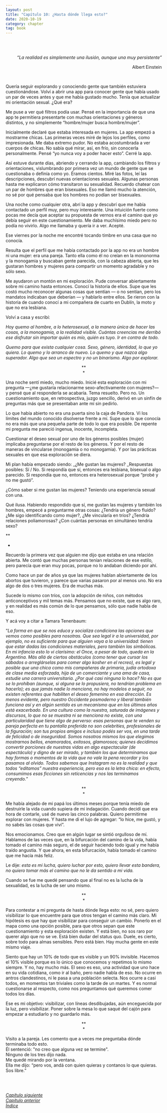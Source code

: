 ```yaml
---
layout: post
title: "Capítulo 10: ¿Hasta dónde llega esto?"
date: 2020-10-19
category: chapter
tag: book
---
```

<br>
<br>

<p style="text-align: right">
<em>“La realidad es simplemente una ilusión, aunque una muy persistente”</em></p>
<p style="text-align: right">
Albert Einstein</p>

<br>

Quería seguir explorando y conociendo gente que también estuviera cuestionándose. Volví a abrir una app para conocer gente que había usado un par de veces antes y que me había gustado mucho. Tenía que actualizar mi orientación sexual. ¿Qué era?

Me puse a ver qué filtros podía usar. Pensé en la importancia de que una app te permitiera presentarte con muchas orientaciones y géneros distintos, y no simplemente “hombre/mujer busca hombre/mujer”.

Inicialmente declaré que estaba interesada en mujeres. La app empezó a mostrarme chicas. Las primeras veces miré de lejos los perfiles, como impresionada. Me daba extremo pudor. No estaba acostumbrada a ver cuerpos de chicas. No sabía qué mirar, así, en frío, sin conocerla personalmente. Pensé “yo nunca voy a poder hacer esto”. Cerré la app.

Así estuve durante días, abriendo y cerrando la app, cambiando los filtros y orientaciones, vislumbrando por primera vez un mundo de gente que se cuestionaba o definía como yo. Éramos cientos. Miré las fotos, leí las descripciones, descubrí nuevas orientaciones sexuales. Algunas personas hasta me explicaron cómo transitaron su sexualidad. Recuerdo chatear con un par de hombres que eran bisexuales. Eso me llamó mucho la atención, no sé por qué pensaba que los hombres no podían ser bisexuales.

Una noche como cualquier otra, abrí la app y descubrí que me había contactado un perfil muy, pero muy interesante. Una intuición fuerte como pocas me decía que aceptar su propuesta de vernos era el camino que yo debía seguir en este cuestionamiento. Me daba muchísimo miedo pero no podía no vivirlo. Algo me llamaba y quería ir a ver. Acepté.

Ese viernes por la noche me encontré tocando timbre en una casa que no conocía.

Resulta que el perfil que me había contactado por la app no era un hombre ni una mujer: era una pareja. Tanto ella como él no creían en la mononorma y la monogamia y buscaban gente parecida, con la cabeza abierta, que les gustaran hombres y mujeres para compartir un momento agradable y no sólo sexo.

Me ayudaron un montón en mi exploración. Pude conversar abiertamente sobre mi camino hasta entonces. Conocí la historia de ellos. Supe que les costó mucho reconocer algunas cosas que sentían — o no sentían, pero los mandatos indicaban que deberían — y hablarlo entre ellos. Se rieron con la historia de cuando conocí a mi compañera de cuarto en Dublín, la moto y que no era lesbiana.

Volví a casa y escribí:

_Hoy quemo al hombre, a lo heterosexual, a la manera única de hacer las cosas, a la monogamia, a la realidad visible. Cuántas creencias me derribó ese disfrutar sin importar quién es mío, quién es tuyo. Ir en contra de todo._

_Quemo para que exista cualquier cosa. Sexo, género, identidad, lo que yo quiera. Lo quemo y lo arranco de nuevo. Lo quemo y que nazca algo superador. Algo que sea un espectro y no un binarismo. Algo por explorar._

<p style="text-align: center;">
**<br>
*<br>
</p>


Una noche sentí miedo, mucho miedo. Inicié esta exploración con mi pregunta —¿me gustaría relacionarme sexo-afectivamente con mujeres?— y pensé que al responderla se acabaría. Tema resuelto. Pero no. Un cuestionamiento que, en retrospectiva, juzgo sencillo, derivó en un sinfín de preguntas más que se presentaban ante mí sin pedirlo.

Lo que había abierto no era una puerta sino la caja de Pandora. Vi los límites del mundo conocido disolverse frente a mí. Supe que lo que conocía no era más que una pequeña parte de todo lo que era posible. De repente mi pregunta me pareció ingenua, inocente, incompleta.

Cuestionar el deseo sexual por uno de los géneros posibles (mujer) implicaba preguntarse por el resto de los géneros. Y por el resto de maneras de vincularse (monogamia o no monogamia). Y por las prácticas sexuales en que esa exploración se diera.

Mi plan había empezado siendo: _¿Me gustan las mujeres? _Respuestas posibles: Sí / No. Si respondía que sí, entonces era lesbiana, bisexual o algo parecido. Si respondía que no, entonces era heterosexual porque “probé y no me gustó”.

¿Cómo saber si me gustan las mujeres? Teniendo una experiencia sexual con una.

Qué ilusa. Habiendo respondido que sí, me gustan las mujeres y también los hombres, empecé a preguntarme otras cosas: ¿Tendría un género fluido? ¿Me sigo identificando como mujer?, ¿Me vincularía en tríos? ¿Tendría relaciones poliamorosas? ¿Con cuántas personas en simultáneo tendría sexo?

**

*

Recuerdo la primera vez que alguien me dijo que estaba en una relación abierta. Me contó que muchas personas tenían relaciones de ese estilo, pero parecía que eran muy pocas, porque no lo andaban diciendo por ahí.

Como hace un par de años ya que las mujeres hablan abiertamente de los abortos que tuvieron, y parece que varias pasaron por al menos uno. No era algo de dos o tres mujeres. Era de muchas más.

Sucede lo mismo con tríos, con la adopción de niños, con métodos anticonceptivos y mil temas más. Pensamos que no existe, que es algo raro, y en realidad es más común de lo que pensamos, sólo que nadie habla de eso.

Y acá voy a citar a Tamara Tenenbaum:

“_La forma en que se nos educa y socializa condiciona las opciones que vemos como posibles para nosotras. Que sea legal ir a la universidad, por ejemplo, no es suficiente para que alguien vaya a la universidad: tienen que estar dadas las condiciones materiales, pero también las simbólicas. En mi infancia esto lo vi clarísimo: el Once, a pesar de todo, queda en la Argentina. Más allá de ciertos obstáculos (como tener que cursar los sábados o arreglárselas para comer algo kosher en el recreo), es legal y posible que una chica como mis compañeras de primaria, judía ortodoxa de clase media esforzada, hija de un comerciante y una ama de casa, estudie una carrera universitaria. ¿Por qué casi ninguna lo hace? No es que se lo prohíban (aunque, si alguna se lo propusiera, no tendrían problema en hacerlo); es que jamás nadie lo menciona, no hay modelos a seguir, no existen referentes que habiliten el deseo femenino en esa dirección.
Es menos evidente, pero nuestro Occidente posmoderno y liberal también funciona así y en algún sentido es un mecanismo que en los últimos años está exacerbado. En una cultura como la nuestra, saturada de imágenes y discursos, lo que no se muestra ni se menciona no existe, con una particularidad que tiene algo de perverso: esas personas que te venden su pareja perfecta en tu pantalla preferida no son celebrities, profesionales de la figuración; son tus propios amigos e incluso podés ser vos, en una tarde de felicidad o de inseguridad. Somos nosotros mismos los que elegimos mostrarnos bellos, enamorados, exitosos, glamorosos; quienes decidimos convertir porciones de nuestras vidas en algo espectacular (de espectáculo) y digno de ser mirado, y también los que determinamos que hay formas o momentos de la vida que no vale la pena recordar y los pasamos al olvido. Todos sabemos que Instagram no es la realidad y que todos “editamos” nuestra experiencia, pero esa es la letra chica: en efecto, consumimos esas ficciones sin reticencias y nos las terminamos creyendo._”

<p style="text-align: center;">
**<br>
*<br>
</p>


Me había alejado de mi papá los últimos meses porque tenía miedo de destruirle la vida cuando supiera de mi indagación. Cuando decidí que era hora de contarle, usé de nuevo las cinco palabras. Quiero permitirme explorar con mujeres. Y hasta me di el lujo de agregar: “lo hice, me gustó, y no sabés las cosas que viví”.

Nos emocionamos. Creo que en algún lugar se sintió orgulloso de mí. Hablamos de las veces que, en la bifurcación del camino de la vida, había tomado el camino más seguro, el de seguir haciendo todo igual y me había traído angustia. Y que ahora, en esta bifurcación, había tomado el camino que me hacía más feliz.

Le dije: _esta es mi lucha, quiero luchar por esto, quiero llevar esta bandera, no quiero tomar más el camino que no le da sentido a mi vida._

Cuando se fue me quedé pensando que al final no es la lucha de la sexualidad, es la lucha de ser uno mismo.

<p style="text-align: center;">
**<br>
*<br>
</p>


Para contestar a mi pregunta de hasta dónde llega esto: no sé, pero quiero visibilizar lo que encuentre para que otros tengan el camino más claro. Mi hipótesis es que hay que visibilizar para conseguir un cambio. Ponerlo en el mapa como una opción posible, para que otros sepan que este cuestionamiento y esta exploración existen. Y está bien, no sos raro por querer algo que no se ve. Está bien dudar del status quo. Duele, es cierto, sobre todo para almas sensibles. Pero está bien. Hay mucha gente en este mismo viaje.

Siento que hay un 10% de todo que es visible y un 90% invisible. Hacemos el 10% visible porque es lo único que conocemos y repetimos lo mismo siempre. Y no, hay mucho más. El sexo es eso, una actividad que uno hace en su vida cotidiana, como ir al baño, pero nadie habla de eso. No ocurre en antros clandestinos, ni le pasa a una población selecta. Nos ocurre a casi todos, en momentos tan triviales como la tarde de un martes. Y es normal cuestionarse al respecto, como nos preguntamos qué queremos comer todos los días.

Ese es mi objetivo: visibilizar, con líneas desdibujadas, aún enceguecida por la luz, pero visibilizar. Poner sobre la mesa lo que saqué del cajón para empezar a estudiarlo y no guardarlo más.

<p style="text-align: center;">
**<br>
*<br>
</p>

Visito a la pareja. Les comento que a veces me preguntaba dónde terminaba todo esto.<br>
Él sentenció: "no creo que alguna vez se termine".<br>
Ninguno de los tres dijo nada.<br>
Me quedé mirando por la ventana.<br>
Ella me dijo: “pero vos, andá con quien quieras y contanos lo que quieras. Sos libre.”

<br>
<br>

_[Capítulo siguiente](https://youngdel.fi/posts/chapter/2020/10/19/epilogo/)_<br>
_[Capítulo anterior](https://youngdel.fi/posts/chapter/2020/10/19/capitulo-9-print/)_<br>
_[Índice](https://youngdel.fi/book.html)_